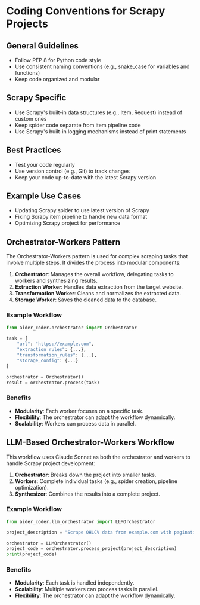 # Coding Conventions for Scrapy Projects

## General Guidelines

* Follow PEP 8 for Python code style
* Use consistent naming conventions (e.g., snake_case for variables and functions)
* Keep code organized and modular

## Scrapy Specific

* Use Scrapy's built-in data structures (e.g., Item, Request) instead of custom ones
* Keep spider code separate from item pipeline code
* Use Scrapy's built-in logging mechanisms instead of print statements

## Best Practices

* Test your code regularly
* Use version control (e.g., Git) to track changes
* Keep your code up-to-date with the latest Scrapy version

## Example Use Cases

* Updating Scrapy spider to use latest version of Scrapy
* Fixing Scrapy item pipeline to handle new data format
* Optimizing Scrapy project for performance

## Orchestrator-Workers Pattern

The Orchestrator-Workers pattern is used for complex scraping tasks that involve multiple steps. It divides the process into modular components:

1. **Orchestrator**: Manages the overall workflow, delegating tasks to workers and synthesizing results.
2. **Extraction Worker**: Handles data extraction from the target website.
3. **Transformation Worker**: Cleans and normalizes the extracted data.
4. **Storage Worker**: Saves the cleaned data to the database.

### Example Workflow
```python
from aider_coder.orchestrator import Orchestrator

task = {
    "url": "https://example.com",
    "extraction_rules": {...},
    "transformation_rules": {...},
    "storage_config": {...}
}

orchestrator = Orchestrator()
result = orchestrator.process(task)
```

### Benefits
- **Modularity**: Each worker focuses on a specific task.
- **Flexibility**: The orchestrator can adapt the workflow dynamically.
- **Scalability**: Workers can process data in parallel.

## LLM-Based Orchestrator-Workers Workflow

This workflow uses Claude Sonnet as both the orchestrator and workers to handle Scrapy project development:

1. **Orchestrator**: Breaks down the project into smaller tasks.
2. **Workers**: Complete individual tasks (e.g., spider creation, pipeline optimization).
3. **Synthesizer**: Combines the results into a complete project.

### Example Workflow
```python
from aider_coder.llm_orchestrator import LLMOrchestrator

project_description = "Scrape OHLCV data from example.com with pagination and dynamic content handling."

orchestrator = LLMOrchestrator()
project_code = orchestrator.process_project(project_description)
print(project_code)
```

### Benefits
- **Modularity**: Each task is handled independently.
- **Scalability**: Multiple workers can process tasks in parallel.
- **Flexibility**: The orchestrator can adapt the workflow dynamically.

